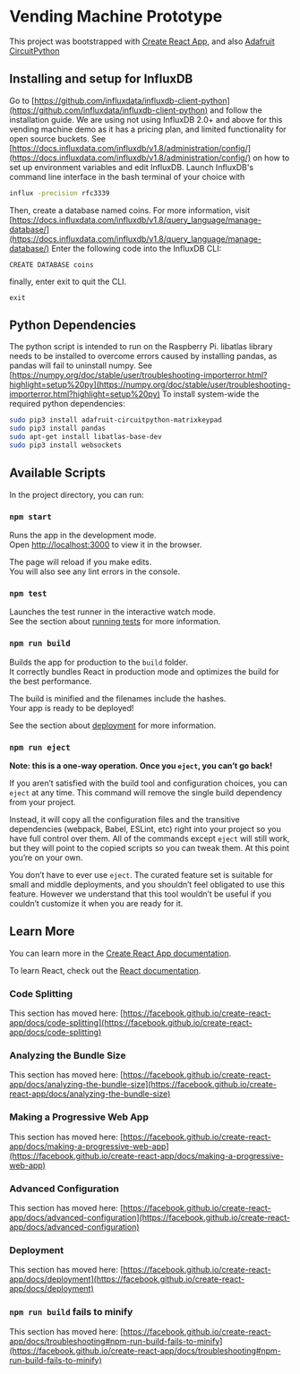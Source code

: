 # Vending Machine Prototype

This project was bootstrapped with [Create React App](https://github.com/facebook/create-react-app), and also
[Adafruit CircuitPython](https://github.com/adafruit/circuitpython)

## Installing and setup for InfluxDB

Go to [https://github.com/influxdata/influxdb-client-python](https://github.com/influxdata/influxdb-client-python) and follow the installation guide.
We are using not using InfluxDB 2.0+ and above for this vending machine demo as it has a pricing plan, and limited
functionality for open source buckets.
See [https://docs.influxdata.com/influxdb/v1.8/administration/config/](https://docs.influxdata.com/influxdb/v1.8/administration/config/) on how to set up environment variables and edit InfluxDB.
Launch InfluxDB's command line interface in the bash terminal of your choice with

```bash
influx -precision rfc3339
```

Then, create a database named coins. For more information, visit [https://docs.influxdata.com/influxdb/v1.8/query_language/manage-database/](https://docs.influxdata.com/influxdb/v1.8/query_language/manage-database/)
Enter the following code into the InfluxDB CLI:

```
CREATE DATABASE coins
```

finally, enter exit to quit the CLI.

```
exit
```

## Python Dependencies

The python script is intended to run on the Raspberry Pi.
libatlas library needs to be installed to overcome errors caused by installing pandas, as pandas
will fail to uninstall numpy.
See [https://numpy.org/doc/stable/user/troubleshooting-importerror.html?highlight=setup%20py](https://numpy.org/doc/stable/user/troubleshooting-importerror.html?highlight=setup%20py)
To install system-wide the required python dependencies:

```bash
sudo pip3 install adafruit-circuitpython-matrixkeypad
sudo pip3 install pandas
sudo apt-get install libatlas-base-dev
sudo pip3 install websockets
```

## Available Scripts

In the project directory, you can run:

### `npm start`

Runs the app in the development mode.\
Open [http://localhost:3000](http://localhost:3000) to view it in the browser.

The page will reload if you make edits.\
You will also see any lint errors in the console.

### `npm test`

Launches the test runner in the interactive watch mode.\
See the section about [running tests](https://facebook.github.io/create-react-app/docs/running-tests) for more information.

### `npm run build`

Builds the app for production to the `build` folder.\
It correctly bundles React in production mode and optimizes the build for the best performance.

The build is minified and the filenames include the hashes.\
Your app is ready to be deployed!

See the section about [deployment](https://facebook.github.io/create-react-app/docs/deployment) for more information.

### `npm run eject`

**Note: this is a one-way operation. Once you `eject`, you can’t go back!**

If you aren’t satisfied with the build tool and configuration choices, you can `eject` at any time. This command will remove the single build dependency from your project.

Instead, it will copy all the configuration files and the transitive dependencies (webpack, Babel, ESLint, etc) right into your project so you have full control over them. All of the commands except `eject` will still work, but they will point to the copied scripts so you can tweak them. At this point you’re on your own.

You don’t have to ever use `eject`. The curated feature set is suitable for small and middle deployments, and you shouldn’t feel obligated to use this feature. However we understand that this tool wouldn’t be useful if you couldn’t customize it when you are ready for it.

## Learn More

You can learn more in the [Create React App documentation](https://facebook.github.io/create-react-app/docs/getting-started).

To learn React, check out the [React documentation](https://reactjs.org/).

### Code Splitting

This section has moved here: [https://facebook.github.io/create-react-app/docs/code-splitting](https://facebook.github.io/create-react-app/docs/code-splitting)

### Analyzing the Bundle Size

This section has moved here: [https://facebook.github.io/create-react-app/docs/analyzing-the-bundle-size](https://facebook.github.io/create-react-app/docs/analyzing-the-bundle-size)

### Making a Progressive Web App

This section has moved here: [https://facebook.github.io/create-react-app/docs/making-a-progressive-web-app](https://facebook.github.io/create-react-app/docs/making-a-progressive-web-app)

### Advanced Configuration

This section has moved here: [https://facebook.github.io/create-react-app/docs/advanced-configuration](https://facebook.github.io/create-react-app/docs/advanced-configuration)

### Deployment

This section has moved here: [https://facebook.github.io/create-react-app/docs/deployment](https://facebook.github.io/create-react-app/docs/deployment)

### `npm run build` fails to minify

This section has moved here: [https://facebook.github.io/create-react-app/docs/troubleshooting#npm-run-build-fails-to-minify](https://facebook.github.io/create-react-app/docs/troubleshooting#npm-run-build-fails-to-minify)

```

```

